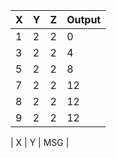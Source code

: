 | X | Y | Z | Output |
| --- | --- | --- | --- |
| 1 | 2 | 2 | 0 |
| 3 | 2 | 2 | 4 |
| 5 | 2 | 2 | 8 |
| 7 | 2 | 2 | 12 |
| 8 | 2 | 2 | 12 |
| 9 | 2 | 2 | 12 |

| X | Y | MSG |